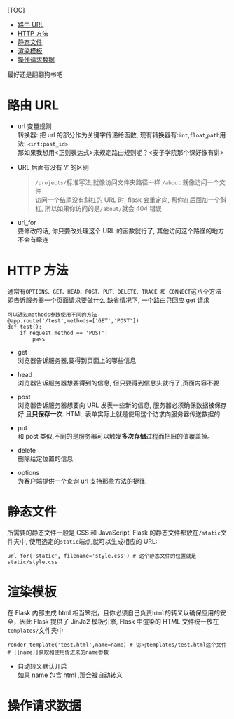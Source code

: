 [TOC]

- [路由 URL](#路由-url)
- [HTTP 方法](#http-方法)
- [静态文件](#静态文件)
- [渲染模板](#渲染模板)
- [操作请求数据](#操作请求数据)

最好还是翻翻狗书吧

# 路由 URL

- url 变量规则  
  转换器: 把 url 的部分作为关键字传递给函数, 现有转换器有:`int`,`float`,`path`用法: `<int:post_id>`  
  那如果我想用<正则表达式>来规定路由规则呢？<麦子学院那个课好像有讲>

- URL 后面有没有 ‘/’ 的区别

  > `/projects/`标准写法,就像访问文件夹路径一样
  > `/about` 就像访问一个文件  
  > 访问一个结尾没有斜杠的 URL 时, flask 会重定向, 帮你在后面加一个斜杠, 所以如果你访问的是`/about/`就会 404 错误

- url_for  
  要修改的话, 你只要改处理这个 URL 的函数就行了, 其他访问这个路径的地方不会有牵连

# HTTP 方法

通常有`OPTIONS、GET、HEAD、POST、PUT、DELETE、TRACE 和 CONNECT`这八个方法  
即告诉服务器一个页面请求要做什么,缺省情况下, 一个路由只回应 get 请求

```
可以通过methods参数使用不同的方法
@app.route('/test',methods=['GET','POST'])
def test():
    if request.method == 'POST':
        pass
```

- get  
   浏览器告诉服务器,要得到页面上的哪些信息

- head  
   浏览器告诉服务器想要得到的信息, 但只要得到信息头就行了,页面内容不要

- post  
   浏览器告诉服务器想要向 URL 发表一些新的信息, 服务器必须确保数据被保存好
  且**只保存一次**. HTML 表单实际上就是使用这个访求向服务器传送数据的

- put  
   和 post 类似,不同的是服务器可以触发**多次存储**过程而把旧的值覆盖掉。

- delete  
   删除给定位置的信息

- options  
   为客户端提供一个查询 url 支持那些方法的捷径.

# 静态文件

所需要的静态文件一般是 CSS 和 JavaScript, Flask 的静态文件都放在`/static`文件夹中,
使用选定的`static`端点,就可以生成相应的 URL:

```
url_for('static', filename='style.css') # 这个静态文件的位置就是 static/style.css
```

# 渲染模板

在 Flask 内部生成 html 相当笨拙，且你必须自己负责`html`的转义以确保应用的安全，因此
Flask 提供了 JinJa2 模板引擎, Flask 中渲染的 HTML 文件统一放在`templates/`文件夹中

```
render_template('test.html',name=name) # 访问templates/test.html这个文件
# {{name}}获取和使用传进来的name参数
```

- 自动转义默认开启  
  如果 name 包含 html ,那会被自动转义

# 操作请求数据

